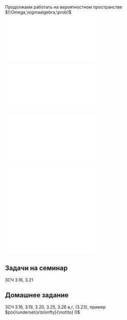 Продолжаем работать на вероятностном пространстве $(\Omega,\sigmaalgebra,\prob)$
![Случайный вектор](Определения/Случайный%20вектор.md)

![Свойства многомерного распределения](Определения/Свойства%20многомерного%20распределения.md)

![Независимость случайных величин](Определения/Независимость%20случайных%20величин.md)

![Ковариация](Определения/Ковариация.md)
![Коэффициент корреляции](Определения/Коэффициент%20корреляции.md)
## Задачи на семинар

ЗСЧ 3.16, 3.21

## Домашнее задание

ЗСЧ 3.16, 3.19, 3.20, 3.25, 3.26 в,г, (3.23), пример $p(x)\underset{x\to\infty}{\not\to} 0$ 
